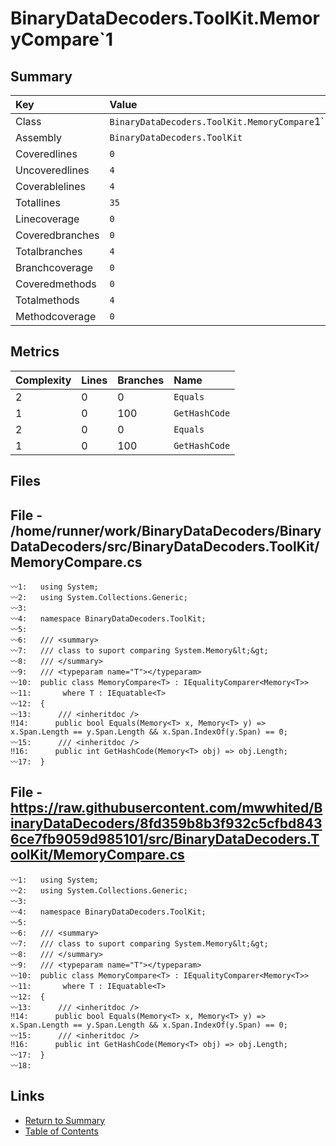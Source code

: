 ﻿# BinaryDataDecoders.ToolKit.MemoryCompare`1

## Summary

| Key             | Value                                        |
| :-------------- | :------------------------------------------- |
| Class           | `BinaryDataDecoders.ToolKit.MemoryCompare`1` |
| Assembly        | `BinaryDataDecoders.ToolKit`                 |
| Coveredlines    | `0`                                          |
| Uncoveredlines  | `4`                                          |
| Coverablelines  | `4`                                          |
| Totallines      | `35`                                         |
| Linecoverage    | `0`                                          |
| Coveredbranches | `0`                                          |
| Totalbranches   | `4`                                          |
| Branchcoverage  | `0`                                          |
| Coveredmethods  | `0`                                          |
| Totalmethods    | `4`                                          |
| Methodcoverage  | `0`                                          |

## Metrics

| Complexity | Lines | Branches | Name          |
| :--------- | :---- | :------- | :------------ |
| 2          | 0     | 0        | `Equals`      |
| 1          | 0     | 100      | `GetHashCode` |
| 2          | 0     | 0        | `Equals`      |
| 1          | 0     | 100      | `GetHashCode` |

## Files

## File - /home/runner/work/BinaryDataDecoders/BinaryDataDecoders/src/BinaryDataDecoders.ToolKit/MemoryCompare.cs

```CSharp
〰1:   using System;
〰2:   using System.Collections.Generic;
〰3:   
〰4:   namespace BinaryDataDecoders.ToolKit;
〰5:   
〰6:   /// <summary>
〰7:   /// class to suport comparing System.Memory&lt;&gt;
〰8:   /// </summary>
〰9:   /// <typeparam name="T"></typeparam>
〰10:  public class MemoryCompare<T> : IEqualityComparer<Memory<T>>
〰11:       where T : IEquatable<T>
〰12:  {
〰13:      /// <inheritdoc />
‼14:      public bool Equals(Memory<T> x, Memory<T> y) => x.Span.Length == y.Span.Length && x.Span.IndexOf(y.Span) == 0;
〰15:      /// <inheritdoc />
‼16:      public int GetHashCode(Memory<T> obj) => obj.Length;
〰17:  }
```

## File - https://raw.githubusercontent.com/mwwhited/BinaryDataDecoders/8fd359b8b3f932c5cfbd8436ce7fb9059d985101/src/BinaryDataDecoders.ToolKit/MemoryCompare.cs

```CSharp
〰1:   using System;
〰2:   using System.Collections.Generic;
〰3:   
〰4:   namespace BinaryDataDecoders.ToolKit;
〰5:   
〰6:   /// <summary>
〰7:   /// class to suport comparing System.Memory&lt;&gt;
〰8:   /// </summary>
〰9:   /// <typeparam name="T"></typeparam>
〰10:  public class MemoryCompare<T> : IEqualityComparer<Memory<T>>
〰11:       where T : IEquatable<T>
〰12:  {
〰13:      /// <inheritdoc />
‼14:      public bool Equals(Memory<T> x, Memory<T> y) => x.Span.Length == y.Span.Length && x.Span.IndexOf(y.Span) == 0;
〰15:      /// <inheritdoc />
‼16:      public int GetHashCode(Memory<T> obj) => obj.Length;
〰17:  }
〰18:  
```

## Links

* [Return to Summary](Summary.md)
* [Table of Contents](../TOC.md)

